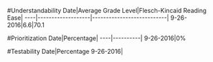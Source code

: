 #Understandability
Date|Average Grade Level|Flesch-Kincaid Reading Ease|
----|-------------------|---------------------------|
9-26-2016|6.6|70.1

#Prioritization
Date|Percentage|
----|----------|
9-26-2016|0%

#Testability
Date|Percentage
9-26-2016|
